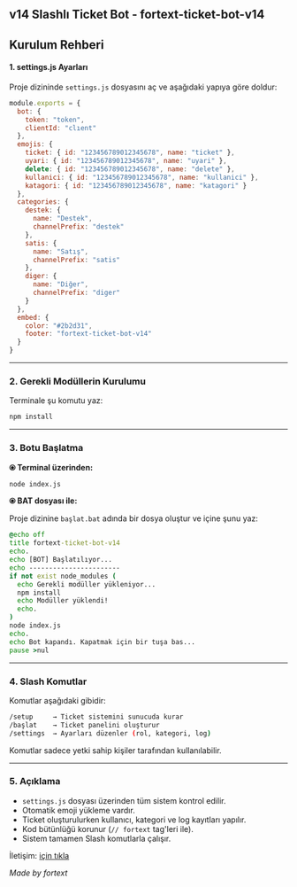 ## v14 Slashlı Ticket Bot - fortext-ticket-bot-v14

## Kurulum Rehberi

#### 1. settings.js Ayarları

Proje dizininde `settings.js` dosyasını aç ve aşağıdaki yapıya göre doldur:

```js
module.exports = {
  bot: {
    token: "token",
    clientId: "clıent"
  },
  emojis: {
    ticket: { id: "123456789012345678", name: "ticket" },
    uyari: { id: "123456789012345678", name: "uyari" },
    delete: { id: "123456789012345678", name: "delete" },
    kullanici: { id: "123456789012345678", name: "kullanici" },
    katagori: { id: "123456789012345678", name: "katagori" }
  },
  categories: {
    destek: {
      name: "Destek",
      channelPrefix: "destek"
    },
    satis: {
      name: "Satış",
      channelPrefix: "satis"
    },
    diger: {
      name: "Diğer",
      channelPrefix: "diger"
    }
  },
  embed: {
    color: "#2b2d31",
    footer: "fortext-ticket-bot-v14"
  }
}
```

---

### 2. Gerekli Modüllerin Kurulumu

Terminale şu komutu yaz:

```bash
npm install
```

---

### 3. Botu Başlatma

**⦿ Terminal üzerinden:**

```bash
node index.js
```

**⦿ BAT dosyası ile:**

Proje dizinine `başlat.bat` adında bir dosya oluştur ve içine şunu yaz:

```bat
@echo off
title fortext-ticket-bot-v14
echo.
echo [BOT] Başlatılıyor...
echo -----------------------
if not exist node_modules (
  echo Gerekli modüller yükleniyor...
  npm install
  echo Modüller yüklendi!
  echo.
)
node index.js
echo.
echo Bot kapandı. Kapatmak için bir tuşa bas...
pause >nul
```

---

### 4. Slash Komutlar

Komutlar aşağıdaki gibidir:

```bash
/setup     → Ticket sistemini sunucuda kurar  
/başlat    → Ticket panelini oluşturur  
/settings  → Ayarları düzenler (rol, kategori, log)
```

Komutlar sadece yetki sahip kişiler tarafından kullanılabilir.

---

### 5. Açıklama

- `settings.js` dosyası üzerinden tüm sistem kontrol edilir.
- Otomatik emoji yükleme vardır.
- Ticket oluşturulurken kullanıcı, kategori ve log kayıtları yapılır.
- Kod bütünlüğü korunur (`// fortext` tag'leri ile).
- Sistem tamamen Slash komutlarla çalışır.

İletişim: [için tıkla](mailto:fortextdev@gmail.com)

*Made by fortext*
